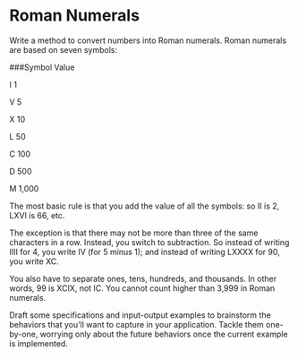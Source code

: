 # Roman Numerals

Write a method to convert numbers into Roman numerals. Roman numerals are based on seven symbols:

###Symbol  Value

I       1

V       5

X       10

L       50

C       100

D       500

M       1,000


The most basic rule is that you add the value of all the symbols: so II is 2, LXVI is 66, etc.

The exception is that there may not be more than three of the same characters in a row. Instead, you switch to subtraction. So instead of writing IIII for 4, you write IV (for 5 minus 1); and instead of writing LXXXX for 90, you write XC.

You also have to separate ones, tens, hundreds, and thousands. In other words, 99 is XCIX, not IC. You cannot count higher than 3,999 in Roman numerals.

Draft some specifications and input-output examples to brainstorm the behaviors that you'll want to capture in your application. Tackle them one-by-one, worrying only about the future behaviors once the current example is implemented.
